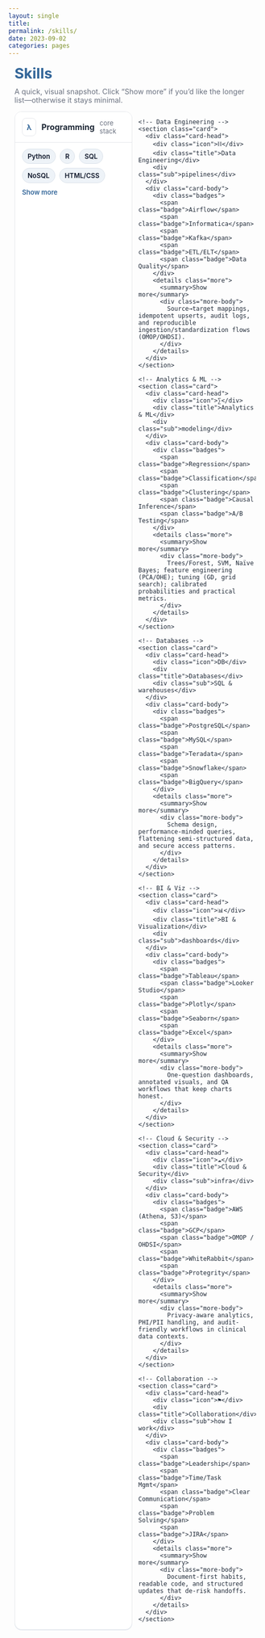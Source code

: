 ```yaml
---
layout: single
title:
permalink: /skills/
date: 2023-09-02
categories: pages
---
```


<link href="https://fonts.googleapis.com/css2?family=Inter:wght@400;600&display=swap" rel="stylesheet">

<style>
  :root{
    --brand:#336699; --ink:#1f2937; --muted:#6b7280;
    --card:#ffffff; --line:#e5e7eb; --ring:rgba(51,102,153,.12);
    --bg:#f8fafc; --wrap-max: 1000px;
  }

  .skills-wrap{
    font-family:'Inter',system-ui,-apple-system,Segoe UI,Roboto,Helvetica,Arial,sans-serif;
    width:100%; max-width:min(100%, var(--wrap-max));
    margin-inline:auto; padding-inline:12px; box-sizing:border-box;
    color:var(--ink);
  }

  h1.page-title{ color:var(--brand); margin:.25rem 0 .6rem; font-size:clamp(24px,3vw,30px); }
  p.page-sub{ color:var(--muted); font-size:14.5px; margin:0 0 .9rem; }

  /* Card grid */
  .grid{
    display:grid; gap:12px;
    grid-template-columns: repeat(1, minmax(0, 1fr));
  }
  @media (min-width:740px){ .grid{ grid-template-columns: repeat(2, minmax(0,1fr)); } }
  @media (min-width:980px){ .grid{ grid-template-columns: repeat(3, minmax(0,1fr)); } }

  /* Card */
  .card{
    background:var(--card); border:1px solid var(--line); border-radius:14px;
    box-shadow:0 1px 0 var(--ring); overflow:hidden;
    display:flex; flex-direction:column; min-height: 180px;
  }
  .card-head{
    display:flex; align-items:center; gap:10px;
    padding:12px 14px; background:#fff; border-bottom:1px solid var(--line);
  }
  .icon{
    width:34px; height:34px; border-radius:8px; border:1px solid var(--line);
    display:flex; align-items:center; justify-content:center; background:#fff; font-weight:700; color:var(--brand);
  }
  .title{ font-weight:700; font-size:16px; color:var(--ink); }
  .sub{ color:var(--muted); font-size:13px; margin-left:auto; }

  .card-body{ padding:12px 14px; }
  .badges{ display:flex; flex-wrap:wrap; gap:8px; }
  .badge{
    padding:6px 10px; font-size:13px; font-weight:600;
    background:#eef3f8; color:#0f172a; border:1px solid #dbe2ea; border-radius:999px;
  }

  /* “Show more” collapsible */
  details.more{ margin-top:.6rem; }
  details.more > summary{
    list-style:none; cursor:pointer; color:var(--brand); font-weight:600; font-size:13px;
  }
  details.more > summary::-webkit-details-marker{ display:none; }
  .more-body{
    margin-top:.5rem; padding:.6rem .6rem; border:1px dashed #e9edf3; border-radius:10px; background:#fff;
    font-size:13.5px; color:#374151;
  }
</style>

<div class="skills-wrap">
  <h1 class="page-title">Skills</h1>
  <p class="page-sub">A quick, visual snapshot. Click “Show more” if you’d like the longer list—otherwise it stays minimal.</p>

  <div class="grid">
    <!-- Programming -->
    <section class="card">
      <div class="card-head">
        <div class="icon">λ</div>
        <div class="title">Programming</div>
        <div class="sub">core stack</div>
      </div>
      <div class="card-body">
        <div class="badges">
          <span class="badge">Python</span>
          <span class="badge">R</span>
          <span class="badge">SQL</span>
          <span class="badge">NoSQL</span>
          <span class="badge">HTML/CSS</span>
        </div>
        <details class="more">
          <summary>Show more</summary>
          <div class="more-body">
            Comfortable with Core Java; daily development in Jupyter & VS Code. Strong data-frame work (pandas/dplyr), tidy SQL and tested utilities.
          </div>
        </details>
      </div>
    </section>

    <!-- Data Engineering -->
    <section class="card">
      <div class="card-head">
        <div class="icon">⛓</div>
        <div class="title">Data Engineering</div>
        <div class="sub">pipelines</div>
      </div>
      <div class="card-body">
        <div class="badges">
          <span class="badge">Airflow</span>
          <span class="badge">Informatica</span>
          <span class="badge">Kafka</span>
          <span class="badge">ETL/ELT</span>
          <span class="badge">Data Quality</span>
        </div>
        <details class="more">
          <summary>Show more</summary>
          <div class="more-body">
            Source→target mappings, idempotent upserts, audit logs, and reproducible ingestion/standardization flows (OMOP/OHDSI).
          </div>
        </details>
      </div>
    </section>

    <!-- Analytics & ML -->
    <section class="card">
      <div class="card-head">
        <div class="icon">∑</div>
        <div class="title">Analytics & ML</div>
        <div class="sub">modeling</div>
      </div>
      <div class="card-body">
        <div class="badges">
          <span class="badge">Regression</span>
          <span class="badge">Classification</span>
          <span class="badge">Clustering</span>
          <span class="badge">Causal Inference</span>
          <span class="badge">A/B Testing</span>
        </div>
        <details class="more">
          <summary>Show more</summary>
          <div class="more-body">
            Trees/Forest, SVM, Naïve Bayes; feature engineering (PCA/OHE); tuning (GD, grid search); calibrated probabilities and practical metrics.
          </div>
        </details>
      </div>
    </section>

    <!-- Databases -->
    <section class="card">
      <div class="card-head">
        <div class="icon">DB</div>
        <div class="title">Databases</div>
        <div class="sub">SQL & warehouses</div>
      </div>
      <div class="card-body">
        <div class="badges">
          <span class="badge">PostgreSQL</span>
          <span class="badge">MySQL</span>
          <span class="badge">Teradata</span>
          <span class="badge">Snowflake</span>
          <span class="badge">BigQuery</span>
        </div>
        <details class="more">
          <summary>Show more</summary>
          <div class="more-body">
            Schema design, performance-minded queries, flattening semi-structured data, and secure access patterns.
          </div>
        </details>
      </div>
    </section>

    <!-- BI & Viz -->
    <section class="card">
      <div class="card-head">
        <div class="icon">📊</div>
        <div class="title">BI & Visualization</div>
        <div class="sub">dashboards</div>
      </div>
      <div class="card-body">
        <div class="badges">
          <span class="badge">Tableau</span>
          <span class="badge">Looker Studio</span>
          <span class="badge">Plotly</span>
          <span class="badge">Seaborn</span>
          <span class="badge">Excel</span>
        </div>
        <details class="more">
          <summary>Show more</summary>
          <div class="more-body">
            One-question dashboards, annotated visuals, and QA workflows that keep charts honest.
          </div>
        </details>
      </div>
    </section>

    <!-- Cloud & Security -->
    <section class="card">
      <div class="card-head">
        <div class="icon">☁︎</div>
        <div class="title">Cloud & Security</div>
        <div class="sub">infra</div>
      </div>
      <div class="card-body">
        <div class="badges">
          <span class="badge">AWS (Athena, S3)</span>
          <span class="badge">GCP</span>
          <span class="badge">OMOP / OHDSI</span>
          <span class="badge">WhiteRabbit</span>
          <span class="badge">Protegrity</span>
        </div>
        <details class="more">
          <summary>Show more</summary>
          <div class="more-body">
            Privacy-aware analytics, PHI/PII handling, and audit-friendly workflows in clinical data contexts.
          </div>
        </details>
      </div>
    </section>

    <!-- Collaboration -->
    <section class="card">
      <div class="card-head">
        <div class="icon">⚑</div>
        <div class="title">Collaboration</div>
        <div class="sub">how I work</div>
      </div>
      <div class="card-body">
        <div class="badges">
          <span class="badge">Leadership</span>
          <span class="badge">Time/Task Mgmt</span>
          <span class="badge">Clear Communication</span>
          <span class="badge">Problem Solving</span>
          <span class="badge">JIRA</span>
        </div>
        <details class="more">
          <summary>Show more</summary>
          <div class="more-body">
            Document-first habits, readable code, and structured updates that de-risk handoffs.
          </div>
        </details>
      </div>
    </section>
  </div>
</div>
